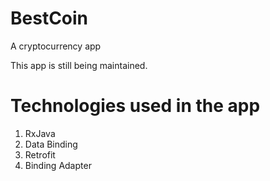 # BestCoin
A cryptocurrency app

This app is still being maintained.

# Technologies used in the app
1. RxJava
2. Data Binding
3. Retrofit
4. Binding Adapter
